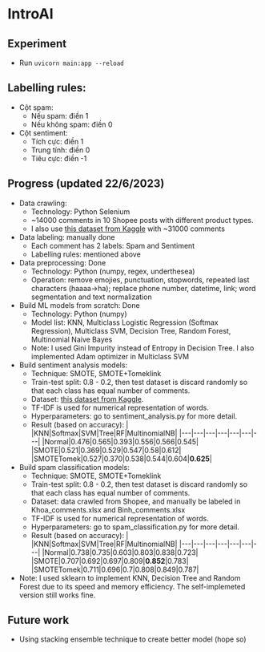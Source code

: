 # IntroAI

## Experiment
- Run `uvicorn main:app --reload`

## Labelling rules:
- Cột spam:
  + Nếu spam: điền 1
  + Nếu không spam: điền 0
- Cột sentiment:
  + Tích cực: điền 1
  + Trung tính: điền 0
  + Tiêu cực: điền -1

## Progress (updated 22/6/2023)
- Data crawling: 
  + Technology: Python Selenium
  + ~14000 comments in 10 Shopee posts with different product types. 
  + I also use [this dataset from Kaggle](https://www.kaggle.com/datasets/linhlpv/vietnamese-sentiment-analyst) with ~31000 comments
- Data labeling: manually done
  + Each comment has 2 labels: Spam and Sentiment
  + Labelling rules: mentioned above
- Data preprocessing: Done
  + Technology: Python (numpy, regex, underthesea)
  + Operation: remove emojies, punctuation, stopwords, repeated last characters (haaaa->ha); replace phone number, datetime, link; word segmentation and text normalization
- Build ML models from scratch: Done
  + Technology: Python (numpy)
  + Model list: KNN, Multiclass Logistic Regression (Softmax Regression), Multiclass SVM, Decision Tree, Random Forest, Multinomial Naive Bayes
  + Note: I used Gini Impurity instead of Entropy in Decision Tree. I also implemented Adam optimizer in Multiclass SVM
- Build sentiment analysis models:
  + Technique: SMOTE, SMOTE+Tomeklink
  + Train-test split: 0.8 - 0.2, then test dataset is discard randomly so that each class has equal number of comments.
  + Dataset: [this dataset from Kaggle](https://www.kaggle.com/datasets/linhlpv/vietnamese-sentiment-analyst). 
  + TF-IDF is used for numerical representation of words.
  + Hyperparameters: go to sentiment_analysis.py for more detail.
  + Result (based on accuracy):
    |  |KNN|Softmax|SVM|Tree|RF|MultinomialNB|
    |---|---|---|---|---|---|---|
    |Normal|0.476|0.565|0.393|0.556|0.566|0.545|
    |SMOTE|0.521|0.369|0.529|0.547|0.58|0.612|
    |SMOTETomek|0.527|0.370|0.538|0.544|0.604|**0.625**|
- Build spam classification models:
  + Technique: SMOTE, SMOTE+Tomeklink
  + Train-test split: 0.8 - 0.2, then test dataset is discard randomly so that each class has equal number of comments.
  + Dataset: data crawled from Shopee, and manually be labeled in Khoa_comments.xlsx and Binh_comments.xlsx 
  + TF-IDF is used for numerical representation of words.
  + Hyperparameters: go to spam_classification.py for more detail.
  + Result (based on accuracy):
    |  |KNN|Softmax|SVM|Tree|RF|MultinomialNB|
    |---|---|---|---|---|---|---|
    |Normal|0.738|0.735|0.603|0.803|0.838|0.723|
    |SMOTE|0.707|0.692|0.697|0.809|**0.852**|0.783|
    |SMOTETomek|0.711|0.696|0.7|0.808|0.849|0.787|
- Note: I used sklearn to implement KNN, Decision Tree and Random Forest due to its speed and memory efficiency. The self-implemeted version still works fine.

## Future work
- Using stacking ensemble technique to create better model (hope so)
